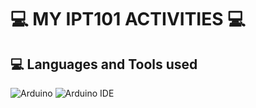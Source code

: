 # 💻 MY IPT101 ACTIVITIES 💻

## 💻 Languages and Tools used
![Arduino](https://img.shields.io/badge/Arduino-00979D?style=for-the-badge&logo=arduino&logoColor=white)
![Arduino IDE](https://img.shields.io/badge/Arduino_IDE-00979D?style=for-the-badge&logo=arduino&logoColor=white)